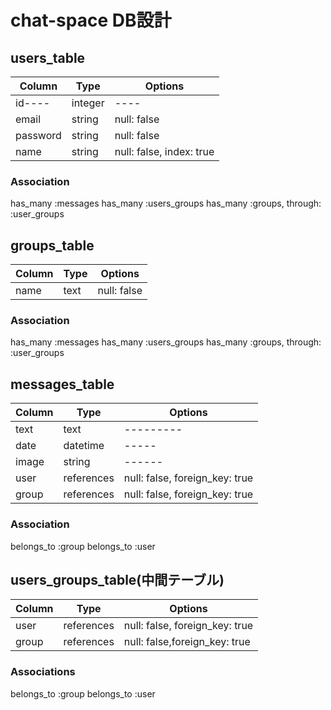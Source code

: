 # chat-space DB設計

## users_table
|Column|Type|Options|
|------|----|-------|
|id----|integer|----|
|email|string|null: false|
|password|string|null: false|
|name|string|null: false, index: true|
### Association
  has_many :messages
  has_many :users_groups
  has_many :groups, through: :user_groups

## groups_table
|Column|Type|Options|
|------|----|-------|
|name|text|null: false|
### Association
  has_many :messages
  has_many :users_groups
  has_many :groups, through: :user_groups

## messages_table
|Column|Type|Options|
|------|----|-------|
|text|text|---------|
|date|datetime|-----|
|image|string|------|
|user|references|null: false, foreign_key: true|
|group|references|null: false, foreign_key: true|
### Association
  belongs_to :group
  belongs_to :user

## users_groups_table(中間テーブル)
|Column|Type|Options|
|------|----|-------|
|user|references|null: false, foreign_key: true|
|group|references|null: false,foreign_key: true|
### Associations
  belongs_to :group
  belongs_to :user